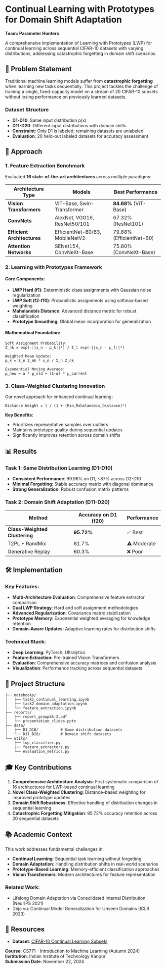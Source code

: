 # Continual Learning with Prototypes for Domain Shift Adaptation

**Team: Parameter Hunters**

A comprehensive implementation of Learning with Prototypes (LWP) for continual learning across sequential CIFAR-10 datasets with varying distributions, addressing catastrophic forgetting in domain shift scenarios.

## 🎯 Problem Statement

Traditional machine learning models suffer from **catastrophic forgetting** when learning new tasks sequentially. This project tackles the challenge of training a single, fixed-capacity model on a stream of 20 CIFAR-10 subsets without losing performance on previously learned datasets.

### Dataset Structure
- **D1-D10**: Same input distribution p(x)
- **D11-D20**: Different input distributions with domain shifts
- **Constraint**: Only D1 is labeled; remaining datasets are unlabeled
- **Evaluation**: 20 held-out labeled datasets for accuracy assessment

## 🚀 Approach

### 1. Feature Extraction Benchmark
Evaluated **16 state-of-the-art architectures** across multiple paradigms:

| Architecture Type | Models | Best Performance |
|-------------------|---------|------------------|
| **Vision Transformers** | ViT-Base, Swin-Transformer | **84.68%** (ViT-Base) |
| **ConvNets** | AlexNet, VGG16, ResNet50/101 | 67.32% (ResNet101) |
| **Efficient Architectures** | EfficientNet-B0/B3, MobileNetV2 | 79.88% (EfficientNet-B0) |
| **Attention Networks** | SENet154, ConvNeXt-Base | 75.80% (ConvNeXt-Base) |

### 2. Learning with Prototypes Framework

#### Core Components:
- **LWP Hard (f1)**: Deterministic class assignments with Gaussian noise regularization
- **LWP Soft (f2-f10)**: Probabilistic assignments using softmax-based weighting
- **Mahalanobis Distance**: Advanced distance metric for robust classification
- **Prototype Smoothing**: Global mean incorporation for generalization

#### Mathematical Foundation:
```
Soft Assignment Probability:
Z_nk = exp(-||x_n - μ_k||²) / Σ_l exp(-||x_n - μ_l||²)

Weighted Mean Update:
μ_k = Σ_n Z_nk * x_n / Σ_n Z_nk

Exponential Moving Average:
μ_new = α * μ_old + (1-α) * μ_current
```

### 3. Class-Weighted Clustering Innovation

Our novel approach for enhanced continual learning:

```
Distance Weight = 1 / (1 + (Min_Mahalanobis_Distance)²)
```

**Key Benefits:**
- Prioritizes representative samples over outliers
- Maintains prototype quality during sequential updates
- Significantly improves retention across domain shifts

## 📊 Results

### Task 1: Same Distribution Learning (D1-D10)
- **Consistent Performance**: 99.96% on D1, ~87% across D2-D10
- **Minimal Forgetting**: Stable accuracy matrix with diagonal dominance
- **Strong Generalization**: Robust confusion matrix patterns

### Task 2: Domain Shift Adaptation (D11-D20)

| Method | Accuracy on D1 (f20) | Performance |
|--------|----------------------|-------------|
| **Class-Weighted Clustering** | **95.72%** | ✅ Best |
| T2PL + RandMix | 81.7% | ⚠️ Moderate |
| Generative Replay | 60.3% | ❌ Poor |

## 🛠️ Implementation

### Key Features:
- **Multi-Architecture Evaluation**: Comprehensive feature extractor comparison
- **Dual LWP Strategy**: Hard and soft assignment methodologies
- **Advanced Regularization**: Covariance matrix stabilization
- **Prototype Memory**: Exponential weighted averaging for knowledge retention
- **Domain-Aware Updates**: Adaptive learning rates for distribution shifts

### Technical Stack:
- **Deep Learning**: PyTorch, Ultralytics
- **Feature Extraction**: Pre-trained Vision Transformers
- **Evaluation**: Comprehensive accuracy matrices and confusion analysis
- **Visualization**: Performance tracking across sequential datasets

## 📁 Project Structure

```
├── notebooks/
│   ├── task1_continual_learning.ipynb
│   ├── task2_domain_adaptation.ipynb
│   └── feature_extraction.ipynb
├── reports/
│   ├── report_group46-2.pdf
│   └── presentation_slides.pptx
├── data/
│   ├── D1_D10/          # Same distribution datasets
│   └── D11_D20/         # Domain shift datasets
└── utils/
    ├── lwp_classifier.py
    ├── feature_extractors.py
    └── evaluation_metrics.py
```

## 🎓 Key Contributions

1. **Comprehensive Architecture Analysis**: First systematic comparison of 16 architectures for LWP-based continual learning
2. **Novel Class-Weighted Clustering**: Distance-based weighting for improved prototype updates
3. **Domain Shift Robustness**: Effective handling of distribution changes in sequential learning
4. **Catastrophic Forgetting Mitigation**: 95.72% accuracy retention across 20 sequential datasets

## 📚 Academic Context

This work addresses fundamental challenges in:
- **Continual Learning**: Sequential task learning without forgetting
- **Domain Adaptation**: Handling distribution shifts in real-world scenarios
- **Prototype-Based Learning**: Memory-efficient classification approaches
- **Vision Transformers**: Modern architectures for feature representation

### Related Work:
- Lifelong Domain Adaptation via Consolidated Internal Distribution (NeurIPS 2021)
- Deja vu: Continual Model Generalization for Unseen Domains (ICLR 2023)


## 🔗 Resources

- **Dataset**: [CIFAR-10 Continual Learning Subsets](https://tinyurl.com/cs771-mp2-data)

**Course**: CS771 - Introduction to Machine Learning (Autumn 2024)  
**Institution**: Indian Institute of Technology Kanpur  
**Submission Date**: November 22, 2024
